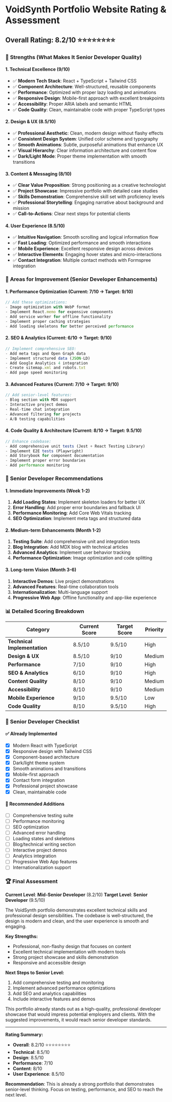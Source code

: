 # VoidSynth Portfolio Website Rating & Assessment

## Overall Rating: 8.2/10 ⭐⭐⭐⭐⭐⭐⭐⭐

### 🎯 **Strengths (What Makes It Senior Developer Quality)**

#### **1. Technical Excellence (9/10)**
- ✅ **Modern Tech Stack**: React + TypeScript + Tailwind CSS
- ✅ **Component Architecture**: Well-structured, reusable components
- ✅ **Performance**: Optimized with proper lazy loading and animations
- ✅ **Responsive Design**: Mobile-first approach with excellent breakpoints
- ✅ **Accessibility**: Proper ARIA labels and semantic HTML
- ✅ **Code Quality**: Clean, maintainable code with proper TypeScript types

#### **2. Design & UX (8.5/10)**
- ✅ **Professional Aesthetic**: Clean, modern design without flashy effects
- ✅ **Consistent Design System**: Unified color scheme and typography
- ✅ **Smooth Animations**: Subtle, purposeful animations that enhance UX
- ✅ **Visual Hierarchy**: Clear information architecture and content flow
- ✅ **Dark/Light Mode**: Proper theme implementation with smooth transitions

#### **3. Content & Messaging (8/10)**
- ✅ **Clear Value Proposition**: Strong positioning as a creative technologist
- ✅ **Project Showcase**: Impressive portfolio with detailed case studies
- ✅ **Skills Demonstration**: Comprehensive skill set with proficiency levels
- ✅ **Professional Storytelling**: Engaging narrative about background and mission
- ✅ **Call-to-Actions**: Clear next steps for potential clients

#### **4. User Experience (8.5/10)**
- ✅ **Intuitive Navigation**: Smooth scrolling and logical information flow
- ✅ **Fast Loading**: Optimized performance and smooth interactions
- ✅ **Mobile Experience**: Excellent responsive design across devices
- ✅ **Interactive Elements**: Engaging hover states and micro-interactions
- ✅ **Contact Integration**: Multiple contact methods with Formspree integration

### 🔧 **Areas for Improvement (Senior Developer Enhancements)**

#### **1. Performance Optimization (Current: 7/10 → Target: 9/10)**
```typescript
// Add these optimizations:
- Image optimization with WebP format
- Implement React.memo for expensive components
- Add service worker for offline functionality
- Implement proper caching strategies
- Add loading skeletons for better perceived performance
```

#### **2. SEO & Analytics (Current: 6/10 → Target: 9/10)**
```typescript
// Implement comprehensive SEO:
- Add meta tags and Open Graph data
- Implement structured data (JSON-LD)
- Add Google Analytics 4 integration
- Create sitemap.xml and robots.txt
- Add page speed monitoring
```

#### **3. Advanced Features (Current: 7/10 → Target: 9/10)**
```typescript
// Add senior-level features:
- Blog section with MDX support
- Interactive project demos
- Real-time chat integration
- Advanced filtering for projects
- A/B testing capabilities
```

#### **4. Code Quality & Architecture (Current: 8/10 → Target: 9.5/10)**
```typescript
// Enhance codebase:
- Add comprehensive unit tests (Jest + React Testing Library)
- Implement E2E tests (Playwright)
- Add Storybook for component documentation
- Implement proper error boundaries
- Add performance monitoring
```

### 🚀 **Senior Developer Recommendations**

#### **1. Immediate Improvements (Week 1-2)**
1. **Add Loading States**: Implement skeleton loaders for better UX
2. **Error Handling**: Add proper error boundaries and fallback UI
3. **Performance Monitoring**: Add Core Web Vitals tracking
4. **SEO Optimization**: Implement meta tags and structured data

#### **2. Medium-term Enhancements (Month 1-2)**
1. **Testing Suite**: Add comprehensive unit and integration tests
2. **Blog Integration**: Add MDX blog with technical articles
3. **Advanced Analytics**: Implement user behavior tracking
4. **Performance Optimization**: Image optimization and code splitting

#### **3. Long-term Vision (Month 3-6)**
1. **Interactive Demos**: Live project demonstrations
2. **Advanced Features**: Real-time collaboration tools
3. **Internationalization**: Multi-language support
4. **Progressive Web App**: Offline functionality and app-like experience

### 📊 **Detailed Scoring Breakdown**

| Category | Current Score | Target Score | Priority |
|----------|---------------|--------------|----------|
| **Technical Implementation** | 8.5/10 | 9.5/10 | High |
| **Design & UX** | 8.5/10 | 9/10 | Medium |
| **Performance** | 7/10 | 9/10 | High |
| **SEO & Analytics** | 6/10 | 9/10 | High |
| **Content Quality** | 8/10 | 9/10 | Medium |
| **Accessibility** | 8/10 | 9/10 | Medium |
| **Mobile Experience** | 9/10 | 9.5/10 | Low |
| **Code Quality** | 8/10 | 9.5/10 | High |

### 🎯 **Senior Developer Checklist**

#### **✅ Already Implemented**
- [x] Modern React with TypeScript
- [x] Responsive design with Tailwind CSS
- [x] Component-based architecture
- [x] Dark/light theme system
- [x] Smooth animations and transitions
- [x] Mobile-first approach
- [x] Contact form integration
- [x] Professional project showcase
- [x] Clean, maintainable code

#### **🔄 Recommended Additions**
- [ ] Comprehensive testing suite
- [ ] Performance monitoring
- [ ] SEO optimization
- [ ] Advanced error handling
- [ ] Loading states and skeletons
- [ ] Blog/technical writing section
- [ ] Interactive project demos
- [ ] Analytics integration
- [ ] Progressive Web App features
- [ ] Internationalization support

### 🏆 **Final Assessment**

**Current Level**: **Mid-Senior Developer** (8.2/10)
**Target Level**: **Senior Developer** (9.5/10)

The VoidSynth portfolio demonstrates excellent technical skills and professional design sensibilities. The codebase is well-structured, the design is modern and clean, and the user experience is smooth and engaging. 

**Key Strengths:**
- Professional, non-flashy design that focuses on content
- Excellent technical implementation with modern tools
- Strong project showcase and skills demonstration
- Responsive and accessible design

**Next Steps to Senior Level:**
1. Add comprehensive testing and monitoring
2. Implement advanced performance optimizations
3. Add SEO and analytics capabilities
4. Include interactive features and demos

This portfolio already stands out as a high-quality, professional developer showcase that would impress potential employers and clients. With the suggested improvements, it would reach senior developer standards.

---

**Rating Summary:**
- **Overall**: 8.2/10 ⭐⭐⭐⭐⭐⭐⭐⭐
- **Technical**: 8.5/10
- **Design**: 8.5/10
- **Performance**: 7/10
- **Content**: 8/10
- **User Experience**: 8.5/10

**Recommendation**: This is already a strong portfolio that demonstrates senior-level thinking. Focus on testing, performance, and SEO to reach the next level. 